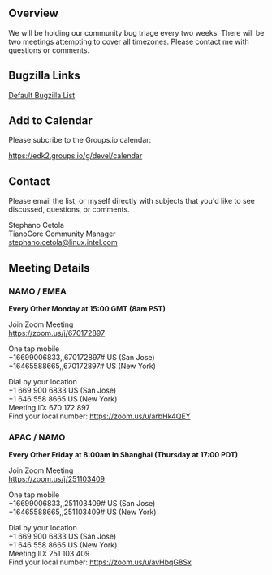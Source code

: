 ## Overview
We will be holding our community bug triage every two weeks. There will be two meetings attempting to cover all timezones. Please contact me with questions or comments.  

## Bugzilla Links
[Default Bugzilla List](https://bugzilla.tianocore.org/buglist.cgi?cmdtype=dorem&list_id=11160&namedcmd=UNCO_Bugs&remaction=run&sharer_id=64)

## Add to Calendar
Please subcribe to the Groups.io calendar:  
  
https://edk2.groups.io/g/devel/calendar

## Contact
Please email the list, or myself directly with subjects that you'd like to see discussed, questions, or comments.

Stephano Cetola  
TianoCore Community Manager  
stephano.cetola@linux.intel.com    
  
## Meeting Details

### NAMO / EMEA

**Every Other Monday at 15:00 GMT (8am PST)**

Join Zoom Meeting  
https://zoom.us/j/670172897    
  
One tap mobile  
+16699006833,,670172897# US (San Jose)  
+16465588665,,670172897# US (New York)  
  
Dial by your location  
        +1 669 900 6833 US (San Jose)  
        +1 646 558 8665 US (New York)  
Meeting ID: 670 172 897  
Find your local number: https://zoom.us/u/arbHk4QEY  
  
### APAC / NAMO
  
**Every Other Friday at 8:00am in Shanghai (Thursday at 17:00 PDT)**
  
Join Zoom Meeting  
https://zoom.us/j/251103409  
  
One tap mobile  
+16699006833,,251103409# US (San Jose)  
+16465588665,,251103409# US (New York)  
  
Dial by your location  
        +1 669 900 6833 US (San Jose)  
        +1 646 558 8665 US (New York)  
Meeting ID: 251 103 409  
Find your local number: https://zoom.us/u/avHbqG8Sx  